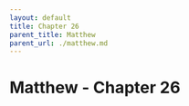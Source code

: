 ```yaml
---
layout: default
title: Chapter 26
parent_title: Matthew
parent_url: ./matthew.md
---
```


# Matthew - Chapter 26
